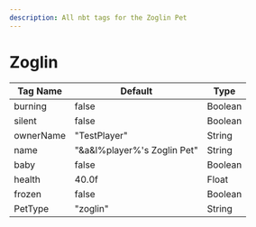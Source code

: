 ```yaml
---
description: All nbt tags for the Zoglin Pet
---
```



# Zoglin

| Tag Name     | Default                                                            | Type                                         |
| - | - | - |
| burning | false | Boolean |
| silent | false | Boolean |
| ownerName | "TestPlayer" | String |
| name | "&a&l%player%'s Zoglin Pet" | String |
| baby | false | Boolean |
| health | 40.0f | Float |
| frozen | false | Boolean |
| PetType | "zoglin" | String |
